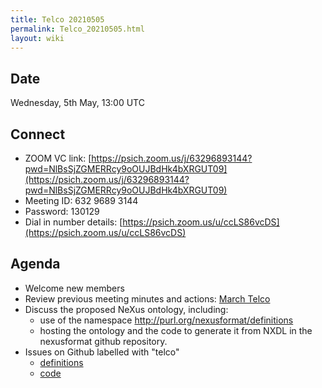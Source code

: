 ```yaml
---
title: Telco 20210505
permalink: Telco_20210505.html
layout: wiki
---
```


Date
----

Wednesday, 5th May, 13:00 UTC

<!-- end of autogeneration -->

Connect
-------
* ZOOM VC link: [https://psich.zoom.us/j/63296893144?pwd=NlBsSjZGMERRcy9oOUJBdHk4bXRGUT09](https://psich.zoom.us/j/63296893144?pwd=NlBsSjZGMERRcy9oOUJBdHk4bXRGUT09)
* Meeting ID:   632 9689 3144
* Password:     130129
* Dial in number details: [https://psich.zoom.us/u/ccLS86vcDS](https://psich.zoom.us/u/ccLS86vcDS) 

Agenda
------
   * Welcome new members
   * Review previous meeting minutes and actions: [March Telco](Telco_20210303.md)
   * Discuss the proposed NeXus ontology, including:
     * use of the namespace http://purl.org/nexusformat/definitions
     * hosting the ontology and the code to generate it from NXDL in the nexusformat github repository.
   * Issues on Github labelled with "telco"
     * [definitions](https://github.com/nexusformat/definitions/issues?q=is%3Aopen+is%3Aissue+label%3Atelco)
     * [code](https://github.com/nexusformat/code/issues?q=is%3Aopen+is%3Aissue+label%3Atelco)
